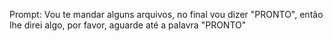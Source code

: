 Prompt:
Vou te mandar alguns arquivos, no final vou dizer "PRONTO", então lhe direi algo, por favor, aguarde até a palavra "PRONTO"